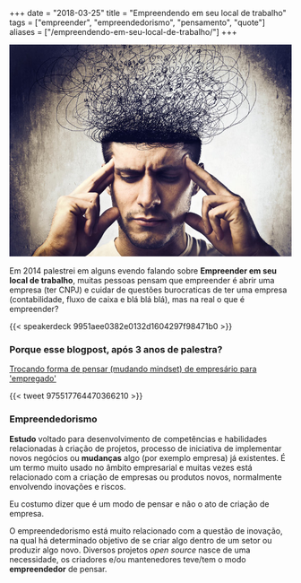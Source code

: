 +++
date = "2018-03-25"
title = "Empreendendo em seu local de trabalho"
tags = ["empreender", "empreendedorismo", "pensamento", "quote"]
aliases = ["/empreendendo-em-seu-local-de-trabalho/"]
+++

![Mente empreendedora](/mente.jpg#center)

Em 2014 palestrei em alguns evendo falando sobre **Empreender em seu local de trabalho**, muitas pessoas pensam que empreender é abrir uma empresa (ter CNPJ) e cuidar de questões burocraticas de ter uma empresa (contabilidade, fluxo de caixa e blá blá blá), mas na real o que é empreender?

{{< speakerdeck 9951aee0382e0132d1604297f98471b0 >}}

### Porque esse blogpost, após 3 anos de palestra?

[Trocando forma de pensar (mudando mindset) de empresário para 'empregado'](https://avelino.run/trocando-forma-de-pensar-mudando-mindset-de-empres%C3%A1rio-para-empregado/)

{{< tweet 975517764470366210 >}}


### Empreendedorismo

**Estudo** voltado para desenvolvimento de competências e habilidades relacionadas à criação de projetos, processo de iniciativa de implementar novos negócios ou **mudanças** algo (por exemplo empresa) já existentes. É um termo muito usado no âmbito empresarial e muitas vezes está relacionado com a criação de empresas ou produtos novos, normalmente envolvendo inovações e riscos.

Eu costumo dizer que é um modo de pensar e não o ato de criação de empresa.

O empreendedorismo está muito relacionado com a questão de inovação, na qual há determinado objetivo de se criar algo dentro de um setor ou produzir algo novo. Diversos projetos *open source* nasce de uma necessidade, os criadores e/ou mantenedores teve/tem o modo **empreendedor** de pensar.
